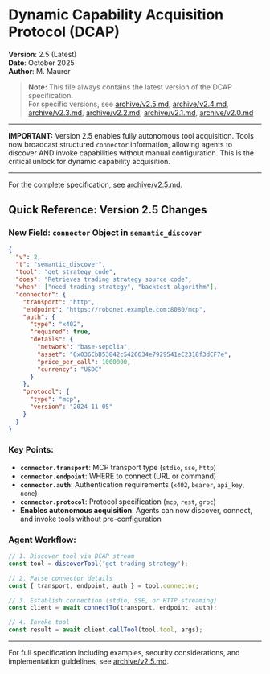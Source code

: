 # Dynamic Capability Acquisition Protocol (DCAP)

**Version**: 2.5 (Latest)  
**Date**: October 2025  
**Author**: M. Maurer  

> **Note:** This file always contains the latest version of the DCAP specification.  
> For specific versions, see [archive/v2.5.md](./archive/v2.5.md), [archive/v2.4.md](./archive/v2.4.md), [archive/v2.3.md](./archive/v2.3.md), [archive/v2.2.md](./archive/v2.2.md), [archive/v2.1.md](./archive/v2.1.md), [archive/v2.0.md](./archive/v2.0.md)

---

**IMPORTANT:** Version 2.5 enables fully autonomous tool acquisition. Tools now broadcast structured `connector` information, allowing agents to discover AND invoke capabilities without manual configuration. This is the critical unlock for dynamic capability acquisition.

---

For the complete specification, see [archive/v2.5.md](./archive/v2.5.md).

## Quick Reference: Version 2.5 Changes

### New Field: `connector` Object in `semantic_discover`
```json
{
  "v": 2,
  "t": "semantic_discover",
  "tool": "get_strategy_code",
  "does": "Retrieves trading strategy source code",
  "when": ["need trading strategy", "backtest algorithm"],
  "connector": {
    "transport": "http",
    "endpoint": "https://robonet.example.com:8080/mcp",
    "auth": {
      "type": "x402",
      "required": true,
      "details": {
        "network": "base-sepolia",
        "asset": "0x036CbD53842c5426634e7929541eC2318f3dCF7e",
        "price_per_call": 1000000,
        "currency": "USDC"
      }
    },
    "protocol": {
      "type": "mcp",
      "version": "2024-11-05"
    }
  }
}
```

### Key Points:
- **`connector.transport`**: MCP transport type (`stdio`, `sse`, `http`)
- **`connector.endpoint`**: WHERE to connect (URL or command)
- **`connector.auth`**: Authentication requirements (`x402`, `bearer`, `api_key`, `none`)
- **`connector.protocol`**: Protocol specification (`mcp`, `rest`, `grpc`)
- **Enables autonomous acquisition**: Agents can now discover, connect, and invoke tools without pre-configuration

### Agent Workflow:
```javascript
// 1. Discover tool via DCAP stream
const tool = discoverTool('get trading strategy');

// 2. Parse connector details
const { transport, endpoint, auth } = tool.connector;

// 3. Establish connection (stdio, SSE, or HTTP streaming)
const client = await connectTo(transport, endpoint, auth);

// 4. Invoke tool
const result = await client.callTool(tool.tool, args);
```

---

For full specification including examples, security considerations, and implementation guidelines, see [archive/v2.5.md](./archive/v2.5.md).
